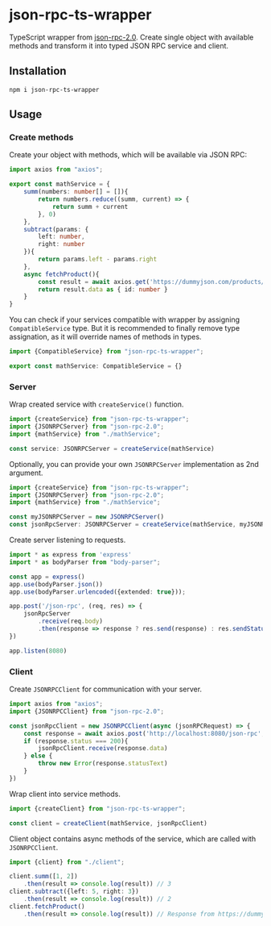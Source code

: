 # json-rpc-ts-wrapper

TypeScript wrapper from [json-rpc-2.0](https://www.npmjs.com/package/json-rpc-2.0). Create single object with available methods and transform it into typed JSON RPC service and client.

## Installation

```shell
npm i json-rpc-ts-wrapper
```

## Usage

### Create methods

Create your object with methods, which will be available via JSON RPC:

```typescript
import axios from "axios";

export const mathService = {
    summ(numbers: number[] = []){
        return numbers.reduce((summ, current) => {
            return summ + current
        }, 0)
    },
    subtract(params: {
        left: number,
        right: number
    }){
        return params.left - params.right
    },
    async fetchProduct(){
        const result = await axios.get('https://dummyjson.com/products/1')
        return result.data as { id: number }
    }
}
```

You can check if your services compatible with wrapper by assigning `CompatibleService` type. But it is recommended to finally remove type assignation, as it will override names of methods in types.

```typescript
import {CompatibleService} from "json-rpc-ts-wrapper";

export const mathService: CompatibleService = {}
```

### Server

Wrap created service with `createService()` function.

```typescript
import {createService} from "json-rpc-ts-wrapper";
import {JSONRPCServer} from "json-rpc-2.0";
import {mathService} from "./mathService";

const service: JSONRPCServer = createService(mathService)
```

Optionally, you can provide your own `JSONRPCServer` implementation as 2nd argument.

```typescript
import {createService} from "json-rpc-ts-wrapper";
import {JSONRPCServer} from "json-rpc-2.0";
import {mathService} from "./mathService";

const myJSONRPCServer = new JSONRPCServer()
const jsonRpcServer: JSONRPCServer = createService(mathService, myJSONRPCServer)
```

Create server listening to requests.

```typescript
import * as express from 'express'
import * as bodyParser from "body-parser";

const app = express()
app.use(bodyParser.json())
app.use(bodyParser.urlencoded({extended: true}));

app.post('/json-rpc', (req, res) => {
    jsonRpcServer
        .receive(req.body)
        .then(response => response ? res.send(response) : res.sendStatus(204))
})

app.listen(8080)
```

### Client

Create `JSONRPCClient` for communication with your server.

```typescript
import axios from "axios";
import {JSONRPCClient} from "json-rpc-2.0";

const jsonRpcClient = new JSONRPCClient(async (jsonRPCRequest) => {
    const response = await axios.post('http://localhost:8080/json-rpc', jsonRPCRequest)
    if (response.status === 200){
        jsonRpcClient.receive(response.data)
    } else {
        throw new Error(response.statusText)
    }
})
```

Wrap client into service methods.

```typescript
import {createClient} from "json-rpc-ts-wrapper";

const client = createClient(mathService, jsonRpcClient)
```

Client object contains async methods of the service, which are called with `JSONRPCClient`.

```typescript
import {client} from "./client";

client.summ([1, 2])
    .then(result => console.log(result)) // 3
client.subtract({left: 5, right: 3})
    .then(result => console.log(result)) // 2
client.fetchProduct()
    .then(result => console.log(result)) // Response from https://dummyjson.com/products/1
```